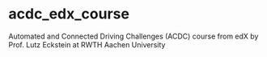 # acdc_edx_course
Automated and Connected Driving Challenges (ACDC) course from edX by Prof. Lutz Eckstein at RWTH Aachen University
